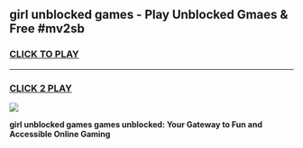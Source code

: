 
## girl unblocked games - Play Unblocked Gmaes & Free #mv2sb
<h3>
<a href="https://news.freeplayer.one?title=girl_unblocked_games&ref=03M">CLICK TO PLAY</a></h3>
<hr>

<h3>
<a href="https://news.freeplayer.one?title=girl_unblocked_games&ref=03M">CLICK 2 PLAY</a>
  
</h3>

<a href="https://news.freeplayer.one?title=girl_unblocked_games&ref=03M"><img src="https://clearcache.store/games.png"></a>


**girl unblocked games games unblocked: Your Gateway to Fun and Accessible Online Gaming**
